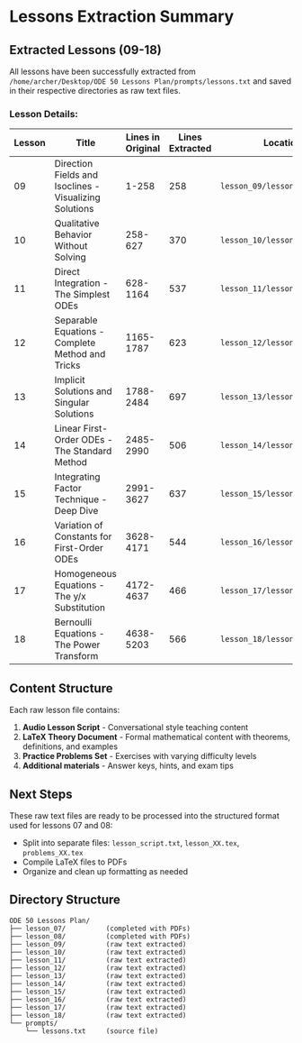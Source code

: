 # Lessons Extraction Summary

## Extracted Lessons (09-18)

All lessons have been successfully extracted from `/home/archer/Desktop/ODE 50 Lessons Plan/prompts/lessons.txt` and saved in their respective directories as raw text files.

### Lesson Details:

| Lesson | Title | Lines in Original | Lines Extracted | Location |
|--------|-------|------------------|-----------------|----------|
| 09 | Direction Fields and Isoclines - Visualizing Solutions | 1-258 | 258 | `lesson_09/lesson_09_raw.txt` |
| 10 | Qualitative Behavior Without Solving | 258-627 | 370 | `lesson_10/lesson_10_raw.txt` |
| 11 | Direct Integration - The Simplest ODEs | 628-1164 | 537 | `lesson_11/lesson_11_raw.txt` |
| 12 | Separable Equations - Complete Method and Tricks | 1165-1787 | 623 | `lesson_12/lesson_12_raw.txt` |
| 13 | Implicit Solutions and Singular Solutions | 1788-2484 | 697 | `lesson_13/lesson_13_raw.txt` |
| 14 | Linear First-Order ODEs - The Standard Method | 2485-2990 | 506 | `lesson_14/lesson_14_raw.txt` |
| 15 | Integrating Factor Technique - Deep Dive | 2991-3627 | 637 | `lesson_15/lesson_15_raw.txt` |
| 16 | Variation of Constants for First-Order ODEs | 3628-4171 | 544 | `lesson_16/lesson_16_raw.txt` |
| 17 | Homogeneous Equations - The y/x Substitution | 4172-4637 | 466 | `lesson_17/lesson_17_raw.txt` |
| 18 | Bernoulli Equations - The Power Transform | 4638-5203 | 566 | `lesson_18/lesson_18_raw.txt` |

## Content Structure

Each raw lesson file contains:
1. **Audio Lesson Script** - Conversational style teaching content
2. **LaTeX Theory Document** - Formal mathematical content with theorems, definitions, and examples
3. **Practice Problems Set** - Exercises with varying difficulty levels
4. **Additional materials** - Answer keys, hints, and exam tips

## Next Steps

These raw text files are ready to be processed into the structured format used for lessons 07 and 08:
- Split into separate files: `lesson_script.txt`, `lesson_XX.tex`, `problems_XX.tex`
- Compile LaTeX files to PDFs
- Organize and clean up formatting as needed

## Directory Structure

```
ODE 50 Lessons Plan/
├── lesson_07/          (completed with PDFs)
├── lesson_08/          (completed with PDFs)
├── lesson_09/          (raw text extracted)
├── lesson_10/          (raw text extracted)
├── lesson_11/          (raw text extracted)
├── lesson_12/          (raw text extracted)
├── lesson_13/          (raw text extracted)
├── lesson_14/          (raw text extracted)
├── lesson_15/          (raw text extracted)
├── lesson_16/          (raw text extracted)
├── lesson_17/          (raw text extracted)
├── lesson_18/          (raw text extracted)
└── prompts/
    └── lessons.txt     (source file)
```